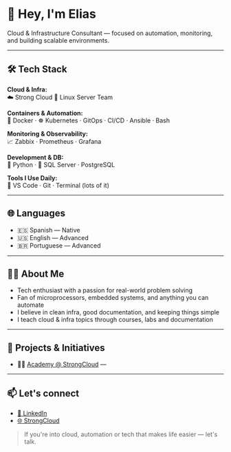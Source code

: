# 👋 Hey, I'm Elias

Cloud & Infrastructure Consultant — focused on automation, monitoring, and building scalable environments.  


---

## 🛠️ Tech Stack

**Cloud & Infra:**  
☁️ Strong Cloud 
🐧 Linux Server Team

**Containers & Automation:**  
🐳 Docker · ☸️ Kubernetes · GitOps · CI/CD · Ansible · Bash  

**Monitoring & Observability:**  
📈 Zabbix · Prometheus · Grafana  

**Development & DB:**  
🐍 Python · 💾 SQL Server · PostgreSQL  

**Tools I Use Daily:**  
🧠 VS Code · Git · Terminal (lots of it)

---

## 🌐 Languages

- 🇪🇸 Spanish — Native  
- 🇺🇸 English — Advanced  
- 🇧🇷 Portuguese — Advanced  

---

## 👨‍💻 About Me

- Tech enthusiast with a passion for real-world problem solving  
- Fan of microprocessors, embedded systems, and anything you can automate  
- I believe in clean infra, good documentation, and keeping things simple  
- I teach cloud & infra topics through courses, labs and documentation  

---
## 🚀 Projects & Initiatives

- 🧑‍🏫 [Academy @ StrongCloud](https://academy.strongcloud.com.br) — 

---
## 📫 Let's connect

- [🔗 LinkedIn](https://www.linkedin.com/in/elias-hauille-527476178/)
- [🌐 StrongCloud](https://strongcloud.ar)


> If you're into cloud, automation or tech that makes life easier — let's talk.
